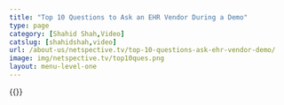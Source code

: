 ```yaml
---
title: "Top 10 Questions to Ask an EHR Vendor During a Demo"
type: page
category: [Shahid Shah,Video]
catslug: [shahidshah,video]
url: /about-us/netspective.tv/top-10-questions-ask-ehr-vendor-demo/
image: img/netspective.tv/top10ques.png
layout: menu-level-one
---
```


{{<youtube hQVfSxgS-2g>}}


